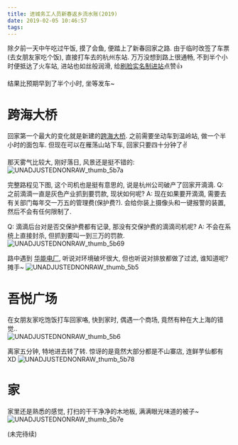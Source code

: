 ```yaml
---
title: 进城务工人员新春返乡流水账(2019)
date: 2019-02-05 10:46:57
tags:
---
```


除夕前一天中午吃过午饭, 摸了会鱼, 便踏上了新春回家之路. 由于临时改签了车票(去女朋友家吃个饭), 直接打车去的杭州东站. 万万没想到路上很通畅, 不到半个小时便抵达了火车站, 进站也如丝般润滑, 给[刷脸实名制进站](https://zhuanlan.zhihu.com/p/39304158)点赞👍 

结果比预期早到了半个小时, 坐等发车~    

<!--more-->

# 跨海大桥
回家第一个最大的变化就是新建的[跨海大桥](https://zh.wikipedia.org/wiki/%E4%B9%90%E6%B8%85%E6%B9%BE%E8%B7%A8%E6%B5%B7%E5%A4%A7%E6%A1%A5). 之前需要坐动车到温岭站, 做一个半小时的面包车. 但现在可以在雁荡山站下车, 回家只要四十分钟了✌️

那天雾气比较大, 刚好落日, 风景还是挺不错的:    
![UNADJUSTEDNONRAW_thumb_5b7a](/images/blog/190205_yuhuan_new_year/UNADJUSTEDNONRAW_thumb_5b7a.jpg)

完整路程见下图, 这个司机也是挺有意思的, 说是杭州公司破产了回家开滴滴. 
Q: 之前滴滴一直是灰色产业抓到要罚款, 现状如何呢? 
A: 现在如果要开滴滴, 需要去有关部门每年交一万五的管理费(保护费?). 会给你装上摄像头和一键报警的装置, 然后不会有任何限制了. 

Q: 滴滴后台对是否交保护费都有记录, 那没有交保护费的滴滴司机呢? 
A: 不会在系统上直接封杀, 但抓到要叫一到三万的罚款. 
![UNADJUSTEDNONRAW_thumb_5b69](/images/blog/190205_yuhuan_new_year/UNADJUSTEDNONRAW_thumb_5b69.jpg)

路中遇到 [华能电厂](https://zh.wikipedia.org/wiki/%E5%8D%8E%E8%83%BD%E7%8E%89%E7%8E%AF%E7%94%B5%E5%8E%82), 听说对环境破坏很大, 但也听说对排放都做了过滤, 谁知道呢? 摊手~
![UNADJUSTEDNONRAW_thumb_5b5](/images/blog/190205_yuhuan_new_year/UNADJUSTEDNONRAW_thumb_5b5c.jpg)


# 吾悦广场
在女朋友家吃饱饭打车回家咯, 快到家时, 偶遇一个商场, 竟然有种在大上海的错觉..   
![UNADJUSTEDNONRAW_thumb_5b6](/images/blog/190205_yuhuan_new_year/UNADJUSTEDNONRAW_thumb_5b6c.jpg)

离家五分钟, 特地进去转了转. 惊讶的是竟然大部分都是不山寨店, 连鲜芋仙都有 XD
![UNADJUSTEDNONRAW_thumb_5b78](/images/blog/190205_yuhuan_new_year/UNADJUSTEDNONRAW_thumb_5b78.jpg)


# 家
家里还是熟悉的感觉, 打扫的干干净净的木地板, 满满眼光味道的被子~   
![UNADJUSTEDNONRAW_thumb_5b7e](/images/blog/190205_yuhuan_new_year/UNADJUSTEDNONRAW_thumb_5b7e.jpg)


(未完待续)

